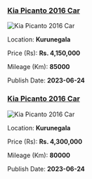 
<!-- b38a9ee09140930d8bc6a33e41cb9fca -->

### [Kia Picanto 2016 Car](https://riyasewana.com/buy/kia-picanto-sale-kurunegala-6538826)

![Kia Picanto 2016 Car](https://riyasewana.com/thumb/thumbkia-picanto-242023314571.jpg)

Location: **Kurunegala**

Price (Rs): **Rs. 4,150,000**

Mileage (Km): **85000**

Publish Date: **2023-06-24**


<!-- f5af9e7a018c146767c2bda2b480f5d2 -->

### [Kia Picanto 2016 Car](https://riyasewana.com/buy/kia-picanto-sale-kurunegala-6537342)

![Kia Picanto 2016 Car](https://riyasewana.com/thumb/thumbkia-picantho-241424424471.jpg)

Location: **Kurunegala**

Price (Rs): **Rs. 4,300,000**

Mileage (Km): **80000**

Publish Date: **2023-06-24**

